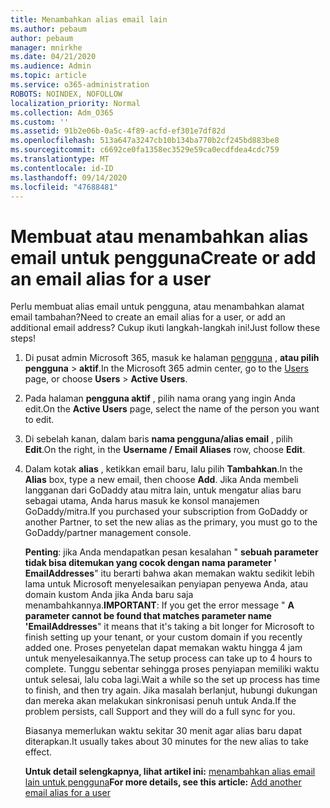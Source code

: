 ```yaml
---
title: Menambahkan alias email lain
ms.author: pebaum
author: pebaum
manager: mnirkhe
ms.date: 04/21/2020
ms.audience: Admin
ms.topic: article
ms.service: o365-administration
ROBOTS: NOINDEX, NOFOLLOW
localization_priority: Normal
ms.collection: Adm_O365
ms.custom: ''
ms.assetid: 91b2e06b-0a5c-4f89-acfd-ef301e7df82d
ms.openlocfilehash: 513a647a3247cb10b134ba770b2cf245bd883be8
ms.sourcegitcommit: c6692ce0fa1358ec3529e59ca0ecdfdea4cdc759
ms.translationtype: MT
ms.contentlocale: id-ID
ms.lasthandoff: 09/14/2020
ms.locfileid: "47688481"
---
```

# <a name="create-or-add-an-email-alias-for-a-user"></a><span data-ttu-id="70837-102">Membuat atau menambahkan alias email untuk pengguna</span><span class="sxs-lookup"><span data-stu-id="70837-102">Create or add an email alias for a user</span></span>

<span data-ttu-id="70837-103">Perlu membuat alias email untuk pengguna, atau menambahkan alamat email tambahan?</span><span class="sxs-lookup"><span data-stu-id="70837-103">Need to create an email alias for a user, or add an additional email address?</span></span> <span data-ttu-id="70837-104">Cukup ikuti langkah-langkah ini!</span><span class="sxs-lookup"><span data-stu-id="70837-104">Just follow these steps!</span></span>
  
1. <span data-ttu-id="70837-105">Di pusat admin Microsoft 365, masuk ke halaman [pengguna](https://go.microsoft.com/fwlink/p/?linkid=834822) , **atau pilih pengguna** \> **aktif**.</span><span class="sxs-lookup"><span data-stu-id="70837-105">In the Microsoft 365 admin center, go to the [Users](https://go.microsoft.com/fwlink/p/?linkid=834822) page, or choose **Users** \> **Active Users**.</span></span>
    
2. <span data-ttu-id="70837-106">Pada halaman **pengguna aktif** , pilih nama orang yang ingin Anda edit.</span><span class="sxs-lookup"><span data-stu-id="70837-106">On the **Active Users** page, select the name of the person you want to edit.</span></span> 
    
3. <span data-ttu-id="70837-107">Di sebelah kanan, dalam baris **nama pengguna/alias email** , pilih **Edit**.</span><span class="sxs-lookup"><span data-stu-id="70837-107">On the right, in the **Username / Email Aliases** row, choose **Edit**.</span></span>
    
4. <span data-ttu-id="70837-108">Dalam kotak **alias** , ketikkan email baru, lalu pilih **Tambahkan**.</span><span class="sxs-lookup"><span data-stu-id="70837-108">In the **Alias** box, type a new email, then choose **Add**.</span></span> <span data-ttu-id="70837-109">Jika Anda membeli langganan dari GoDaddy atau mitra lain, untuk mengatur alias baru sebagai utama, Anda harus masuk ke konsol manajemen GoDaddy/mitra.</span><span class="sxs-lookup"><span data-stu-id="70837-109">If you purchased your subscription from GoDaddy or another Partner, to set the new alias as the primary, you must go to the GoDaddy/partner management console.</span></span> 
    
    <span data-ttu-id="70837-110">**Penting**: jika Anda mendapatkan pesan kesalahan " **sebuah parameter tidak bisa ditemukan yang cocok dengan nama parameter ' EmailAddresses**" itu berarti bahwa akan memakan waktu sedikit lebih lama untuk Microsoft menyelesaikan penyiapan penyewa Anda, atau domain kustom Anda jika Anda baru saja menambahkannya.</span><span class="sxs-lookup"><span data-stu-id="70837-110">**IMPORTANT**: If you get the error message " **A parameter cannot be found that matches parameter name 'EmailAddresses**" it means that it's taking a bit longer for Microsoft to finish setting up your tenant, or your custom domain if you recently added one.</span></span> <span data-ttu-id="70837-111">Proses penyetelan dapat memakan waktu hingga 4 jam untuk menyelesaikannya.</span><span class="sxs-lookup"><span data-stu-id="70837-111">The setup process can take up to 4 hours to complete.</span></span> <span data-ttu-id="70837-112">Tunggu sebentar sehingga proses penyiapan memiliki waktu untuk selesai, lalu coba lagi.</span><span class="sxs-lookup"><span data-stu-id="70837-112">Wait a while so the set up process has time to finish, and then try again.</span></span> <span data-ttu-id="70837-113">Jika masalah berlanjut, hubungi dukungan dan mereka akan melakukan sinkronisasi penuh untuk Anda.</span><span class="sxs-lookup"><span data-stu-id="70837-113">If the problem persists, call Support and they will do a full sync for you.</span></span>
    
    <span data-ttu-id="70837-114">Biasanya memerlukan waktu sekitar 30 menit agar alias baru dapat diterapkan.</span><span class="sxs-lookup"><span data-stu-id="70837-114">It usually takes about 30 minutes for the new alias to take effect.</span></span>
    
    <span data-ttu-id="70837-115">**Untuk detail selengkapnya, lihat artikel ini:** [menambahkan alias email lain untuk pengguna](https://docs.microsoft.com/microsoft-365/admin/email/add-another-email-alias-for-a-user)</span><span class="sxs-lookup"><span data-stu-id="70837-115">**For more details, see this article:** [Add another email alias for a user](https://docs.microsoft.com/microsoft-365/admin/email/add-another-email-alias-for-a-user)</span></span>
    

